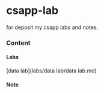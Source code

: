 # csapp-lab
for deposit my csapp labs and notes.



### Content

#### Labs

[data lab](labs/data lab/data lab.md)



#### Note

